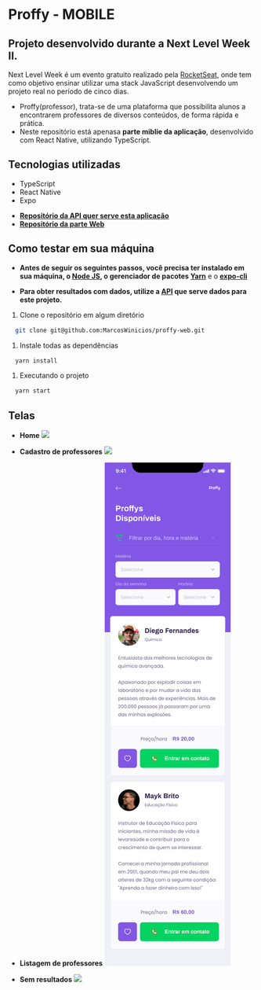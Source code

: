 # Proffy - MOBILE

## Projeto desenvolvido durante a Next Level Week II.

Next Level Week é um evento gratuito realizado pela [RocketSeat](https://rocketseat.com.br/), onde tem como objetivo ensinar utilizar uma stack JavaScript desenvolvendo um projeto real no período de cinco dias.

* Proffy(professor), trata-se de uma plataforma que possibilita alunos a encontrarem professores de diversos conteúdos, de forma rápida e prática.
* Neste repositório está apenasa **parte miblie da aplicação**, desenvolvido com React Native, utilizando TypeScript.

## Tecnologias utilizadas
  - TypeScript
  - React Native
  - Expo

* **[Repositório da API quer serve esta aplicação](https://github.com/MarcosWinicios/proffy-server)**
* **[Repositório da parte Web](https://github.com/MarcosWinicios/proffy-web)**

## Como testar em sua máquina
- **Antes de seguir os seguintes passos, você precisa ter instalado em sua máquina, o [Node JS](https://nodejs.org/en/), o  gerenciador de pacotes [Yarn](https://classic.yarnpkg.com/pt-BR/docs/install/#debian-stable)** e o **[expo-cli](https://docs.expo.io/get-started/installation/)**

- **Para obter resultados com dados, utilize a [API](https://github.com/MarcosWinicios/proffy-server) que serve dados para este projeto.**

1. Clone o repositório em algum diretório
```sh
  git clone git@github.com:MarcosWinicios/proffy-web.git
```
1. Instale todas as dependências
```sh
  yarn install
```
1. Executando o projeto
```sh
  yarn start
```

## Telas

- **Home**
![](screens/landing-page.png)

- **Cadastro de professores**
![](screens/form-cadastro.png)

- **Listagem de professores**
![](screens/lista-professores.png)

- **Sem resultados**
![](screens/sem-resultados.png)



